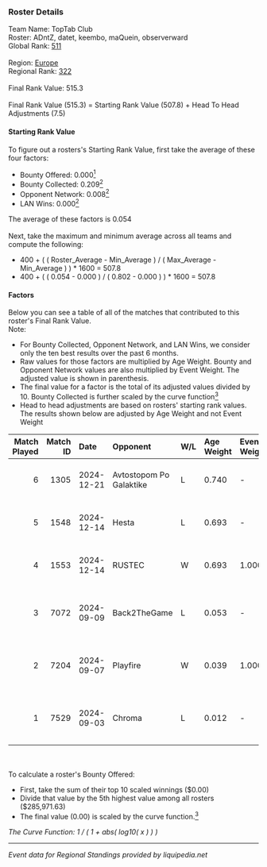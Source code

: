 ### Roster Details<br />
Team Name: TopTab Club<br />
Roster: ADntZ, datet, keembo, maQuein, observerward<br />
Global Rank: [511](../../standings_global_2025_02_28.md)<br />
<br />
Region: [Europe]( ../../standings_europe_2025_02_28.md)<br />
Regional Rank: [322]( ../../standings_europe_2025_02_28.md)<br />
<br />
Final Rank Value:  515.3<br />
<br />
Final Rank Value (515.3) = Starting Rank Value (507.8) + Head To Head Adjustments (7.5)<br />

#### Starting Rank Value<br />
To figure out a rosters's Starting Rank Value, first take the average of these four factors:<br />
- Bounty Offered: 0.000[<sup>1</sup>](#table2)
- Bounty Collected: 0.209[<sup>2</sup>](#table1)
- Opponent Network: 0.008[<sup>2</sup>](#table1)
- LAN Wins: 0.000[<sup>2</sup>](#table1)

The average of these factors is 0.054<br />
<br />
Next, take the maximum and minimum average across all teams and compute the following:<br />
- 400 + ( ( Roster_Average - Min_Average ) / ( Max_Average - Min_Average ) ) * 1600 = 507.8
- 400 + ( ( 0.054 - 0.000 ) / ( 0.802 - 0.000 ) ) * 1600 = 507.8


#### Factors<br />
Below you can see a table of all of the matches that contributed to this roster's Final Rank Value.<br />
Note:<br />

- For Bounty Collected, Opponent Network, and LAN Wins, we consider only the ten best results over the past 6 months.
- Raw values for those factors are multiplied by Age Weight. Bounty and Opponent Network values are also multiplied by Event Weight. The adjusted value is shown in parenthesis.
- The final value for a factor is the total of its adjusted values divided by 10. Bounty Collected is further scaled by the curve function[<sup>3</sup>](#curveFunction)
- Head to head adjustments are based on rosters' starting rank values. The results shown below are adjusted by Age Weight and not Event Weight
<span id="table1"></span><br />


| Match Played | Match ID | Date       | Opponent                | W/L | Age Weight | Event Weight | Bounty Collected | Opponent Network | LAN Wins  | H2H Adj. | Roster                                       |
| -: | -: | :- | :- | :- | :- | :- | :- | :- | :- | -: | :- |
|            6 |     1305 | 2024-12-21 | Avtostopom Po Galaktike | L   | 0.740      | -            | -                | -                | -         |    -7.34 | ADntZ, datet, keembo, maQuein, observerward  |
|            5 |     1548 | 2024-12-14 | Hesta                   | L   | 0.693      | -            | -                | -                | -         |    -1.92 | ADntZ, feetje, keembo, maQuein, observerward |
|            4 |     1553 | 2024-12-14 | RUSTEC                  | W   | 0.693      | 1.000        | 0.002 (0.002)    | 0.109 (0.075)    | 0 (0.000) |    16.47 | ADntZ, feetje, keembo, maQuein, observerward |
|            3 |     7072 | 2024-09-09 | Back2TheGame            | L   | 0.053      | -            | -                | -                | -         |    -0.30 | ADntZ, keembo, maQuein, observerward, rezn9  |
|            2 |     7204 | 2024-09-07 | Playfire                | W   | 0.039      | 1.000        | 0.001 (0.000)    | 0.000 (0.000)    | 0 (0.000) |     0.65 | ADntZ, keembo, maQuein, observerward, rezn9  |
|            1 |     7529 | 2024-09-03 | Chroma                  | L   | 0.012      | -            | -                | -                | -         |    -0.08 | ADntZ, keembo, maQuein, observerward, rezn9  |

<br />
<span id="table2"></span><br />
To calculate a roster's Bounty Offered:<br />

- First, take the sum of their top 10 scaled winnings ($0.00)
- Divide that value by the 5th highest value among all rosters ($285,971.63)
- The final value (0.00) is scaled by the curve function.[<sup>3</sup>](#curveFunction)

<span id="curveFunction"></span>_The Curve Function: 1 / ( 1 + abs( log10( x ) ) )_<br />

---
_Event data for Regional Standings provided by liquipedia.net_<br />
